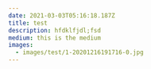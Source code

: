 ```yaml
---
date: 2021-03-03T05:16:18.187Z
title: test
description: hfdklfjdl;fsd
medium: this is the medium
images:
  - images/test/1-20201216191716-0.jpg
---
```

